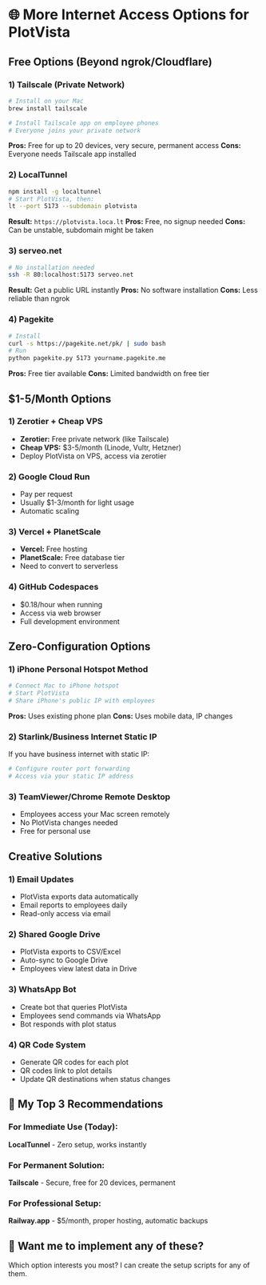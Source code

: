 # 🌐 More Internet Access Options for PlotVista

## Free Options (Beyond ngrok/Cloudflare)

### 1) Tailscale (Private Network)
```bash
# Install on your Mac
brew install tailscale

# Install Tailscale app on employee phones
# Everyone joins your private network
```
**Pros:** Free for up to 20 devices, very secure, permanent access
**Cons:** Everyone needs Tailscale app installed

### 2) LocalTunnel
```bash
npm install -g localtunnel
# Start PlotVista, then:
lt --port 5173 --subdomain plotvista
```
**Result:** `https://plotvista.loca.lt`
**Pros:** Free, no signup needed
**Cons:** Can be unstable, subdomain might be taken

### 3) serveo.net
```bash
# No installation needed
ssh -R 80:localhost:5173 serveo.net
```
**Result:** Get a public URL instantly
**Pros:** No software installation
**Cons:** Less reliable than ngrok

### 4) Pagekite
```bash
# Install
curl -s https://pagekite.net/pk/ | sudo bash
# Run
python pagekite.py 5173 yourname.pagekite.me
```
**Pros:** Free tier available
**Cons:** Limited bandwidth on free tier

## $1-5/Month Options

### 1) Zerotier + Cheap VPS
- **Zerotier:** Free private network (like Tailscale)
- **Cheap VPS:** $3-5/month (Linode, Vultr, Hetzner)
- Deploy PlotVista on VPS, access via zerotier

### 2) Google Cloud Run
- Pay per request
- Usually $1-3/month for light usage
- Automatic scaling

### 3) Vercel + PlanetScale
- **Vercel:** Free hosting
- **PlanetScale:** Free database tier
- Need to convert to serverless

### 4) GitHub Codespaces
- $0.18/hour when running
- Access via web browser
- Full development environment

## Zero-Configuration Options

### 1) iPhone Personal Hotspot Method
```bash
# Connect Mac to iPhone hotspot
# Start PlotVista
# Share iPhone's public IP with employees
```
**Pros:** Uses existing phone plan
**Cons:** Uses mobile data, IP changes

### 2) Starlink/Business Internet Static IP
If you have business internet with static IP:
```bash
# Configure router port forwarding
# Access via your static IP address
```

### 3) TeamViewer/Chrome Remote Desktop
- Employees access your Mac screen remotely
- No PlotVista changes needed
- Free for personal use

## Creative Solutions

### 1) Email Updates
- PlotVista exports data automatically
- Email reports to employees daily
- Read-only access via email

### 2) Shared Google Drive
- PlotVista exports to CSV/Excel
- Auto-sync to Google Drive
- Employees view latest data in Drive

### 3) WhatsApp Bot
- Create bot that queries PlotVista
- Employees send commands via WhatsApp
- Bot responds with plot status

### 4) QR Code System
- Generate QR codes for each plot
- QR codes link to plot details
- Update QR destinations when status changes

## 🎯 My Top 3 Recommendations

### For Immediate Use (Today):
**LocalTunnel** - Zero setup, works instantly

### For Permanent Solution:
**Tailscale** - Secure, free for 20 devices, permanent

### For Professional Setup:
**Railway.app** - $5/month, proper hosting, automatic backups

## 🔧 Want me to implement any of these?

Which option interests you most? I can create the setup scripts for any of them.